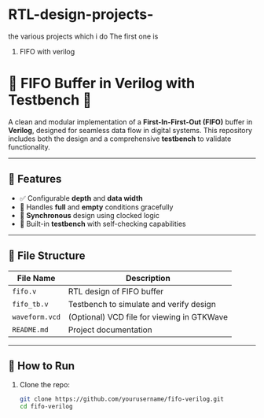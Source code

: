 # RTL-design-projects-
the various projects which i do 
The first one is 
1. FIFO with verilog
 # 🚦 FIFO Buffer in Verilog with Testbench 🎯

A clean and modular implementation of a **First-In-First-Out (FIFO)** buffer in **Verilog**, designed for seamless data flow in digital systems. This repository includes both the design and a comprehensive **testbench** to validate functionality.

---

## 📌 Features

- ✅ Configurable **depth** and **data width**
- 🧠 Handles **full** and **empty** conditions gracefully
- 🔄 **Synchronous** design using clocked logic
- 🧪 Built-in **testbench** with self-checking capabilities

---

## 📁 File Structure

| File Name            | Description                                 |
|----------------------|---------------------------------------------|
| `fifo.v`             | RTL design of FIFO buffer                   |
| `fifo_tb.v`          | Testbench to simulate and verify design     |
| `waveform.vcd`       | (Optional) VCD file for viewing in GTKWave  |
| `README.md`          | Project documentation                       |

---


## 🚀 How to Run

1. Clone the repo:  
   ```bash
   git clone https://github.com/yourusername/fifo-verilog.git
   cd fifo-verilog
